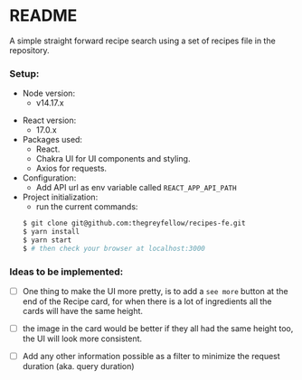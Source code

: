 # README

A simple straight forward recipe search using a set of recipes
file in the repository.

### Setup:

* Node version:
	*  v14.17.x
- React version:
	-  17.0.x
- Packages used:
	- React.
	- Chakra UI for UI components and styling.
	- Axios for requests.
-  Configuration:
	- Add API url as env variable called `REACT_APP_API_PATH`
- Project initialization:
	- run the current commands:
	```bash
	$ git clone git@github.com:thegreyfellow/recipes-fe.git
	$ yarn install
	$ yarn start
	$ # then check your browser at localhost:3000
	```

### Ideas to be implemented:
- [ ] One thing to make the UI more pretty, is to add a `see more`
button at the end of the Recipe card, for when there is a lot of ingredients all the cards will have the same height.

- [ ] the image in the card would be better if they all had the same height too, the UI will look more consistent.

- [ ] Add any other information possible as a filter to minimize the request duration (aka. query duration)


